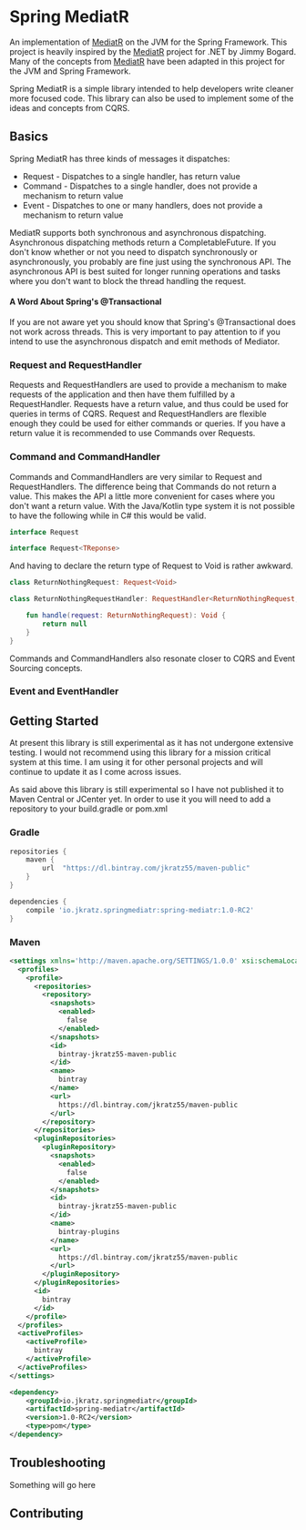 # Spring MediatR

An implementation of [MediatR](https://github.com/jbogard/MediatR) on the JVM for the Spring Framework. This project is 
heavily inspired by the [MediatR](https://github.com/jbogard/MediatR) project for .NET by Jimmy Bogard. Many of the 
concepts from [MediatR](https://github.com/jbogard/MediatR) have been adapted in this project for the JVM and Spring
Framework.

Spring MediatR is a simple library intended to help developers write cleaner more focused code. This library can also
be used to implement some of the ideas and concepts from CQRS.

## Basics

Spring MediatR has three kinds of messages it dispatches:

* Request - Dispatches to a single handler, has return value
* Command - Dispatches to a single handler, does not provide a mechanism to return value
* Event - Dispatches to one or many handlers, does not provide a mechanism to return value

MediatR supports both synchronous and asynchronous dispatching. Asynchronous dispatching methods return a CompletableFuture.
If you don't know whether or not you need to dispatch synchronously or asynchronously, you probably are fine just using
the synchronous API. The asynchronous API is best suited for longer running operations and tasks where you don't want to
block the thread handling the request. 

#### A Word About Spring's @Transactional

If you are not aware yet you should know that Spring's @Transactional does not work across threads. This is very 
important to pay attention to if you intend to use the asynchronous dispatch and emit methods of Mediator.

### Request and RequestHandler

Requests and RequestHandlers are used to provide a mechanism to make requests of the application and then have them
fulfilled by a RequestHandler. Requests have a return value, and thus could be used for queries in terms of CQRS. 
Request and RequestHandlers are flexible enough they could be used for either commands or queries. If you have a return
value it is recommended to use Commands over Requests. 

### Command and CommandHandler

Commands and CommandHandlers are very similar to Request and RequestHandlers. The difference being that Commands do not
return a value. This makes the API a little more convenient for cases where you don't want a return value. With the Java/Kotlin
type system it is not possible to have the following while in C# this would be valid.

```kotlin
interface Request

interface Request<TReponse>

```

And having to declare the return type of Request to Void is rather awkward.

```kotlin
class ReturnNothingRequest: Request<Void>

class ReturnNothingRequestHandler: RequestHandler<ReturnNothingRequest, Void> {

    fun handle(request: ReturnNothingRequest): Void {
        return null
    }
}

```

Commands and CommandHandlers also resonate closer to CQRS and Event Sourcing concepts.

### Event and EventHandler


## Getting Started

At present this library is still experimental as it has not undergone extensive testing. I would not recommend using
this library for a mission critical system at this time. I am using it for other personal projects and will continue to
update it as I come across issues.

As said above this library is still experimental so I have not published it to Maven Central or JCenter yet. In order to
use it you will need to add a repository to your build.gradle or pom.xml

### Gradle

```groovy
repositories {
	maven {
		url  "https://dl.bintray.com/jkratz55/maven-public"
	}
}

dependencies {
    compile 'io.jkratz.springmediatr:spring-mediatr:1.0-RC2'
}
```

### Maven

```xml
<settings xmlns='http://maven.apache.org/SETTINGS/1.0.0' xsi:schemaLocation='http://maven.apache.org/SETTINGS/1.0.0 http://maven.apache.org/xsd/settings-1.0.0.xsd' xmlns:xsi='http://www.w3.org/2001/XMLSchema-instance'>
  <profiles>
    <profile>
      <repositories>
        <repository>
          <snapshots>
            <enabled>
              false
            </enabled>
          </snapshots>
          <id>
            bintray-jkratz55-maven-public
          </id>
          <name>
            bintray
          </name>
          <url>
            https://dl.bintray.com/jkratz55/maven-public
          </url>
        </repository>
      </repositories>
      <pluginRepositories>
        <pluginRepository>
          <snapshots>
            <enabled>
              false
            </enabled>
          </snapshots>
          <id>
            bintray-jkratz55-maven-public
          </id>
          <name>
            bintray-plugins
          </name>
          <url>
            https://dl.bintray.com/jkratz55/maven-public
          </url>
        </pluginRepository>
      </pluginRepositories>
      <id>
        bintray
      </id>
    </profile>
  </profiles>
  <activeProfiles>
    <activeProfile>
      bintray
    </activeProfile>
  </activeProfiles>
</settings>
```

```xml
<dependency>
	<groupId>io.jkratz.springmediatr</groupId>
	<artifactId>spring-mediatr</artifactId>
	<version>1.0-RC2</version>
	<type>pom</type>
</dependency>
```

## Troubleshooting

Something will go here

## Contributing


